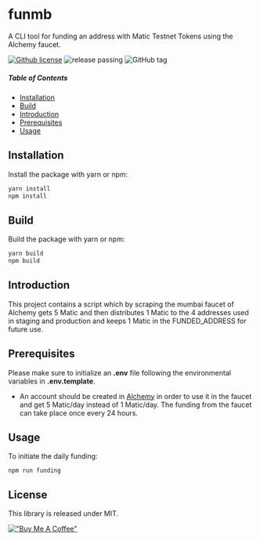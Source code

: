 # funmb
A CLI tool for funding an address with Matic Testnet Tokens using the Alchemy faucet.

[![Github license](https://img.shields.io/github/license/tmavroeid/funmb)](https://img.shields.io/github/license/tmavroeid/funmb)
![release passing](https://github.com/tmavroeid/funmb/actions/workflows/release.yml/badge.svg)
![GitHub tag](https://img.shields.io/github/v/tag/tmavroeid/funmb)

##### Table of Contents 
* [Installation](#installation)
* [Build](#build)
* [Introduction](#introduction)
* [Prerequisites](#prerequisites)  
* [Usage](#usage)

## <a name="installation">Installation</a>

Install the package with yarn or npm:

```bash
yarn install
npm install
```

## <a name="build">Build</a>

Build the package with yarn or npm:

```bash
yarn build
npm build
```

## <a name="introduction">Introduction</a>
This project contains a script which by scraping the mumbai faucet of Alchemy gets 5 Matic and then distributes 1 Matic to the 4 addresses used in staging and production and keeps 1 Matic in the FUNDED_ADDRESS for future use.


## <a name="prerequisites">Prerequisites</a>

Please make sure to initialize an **.env** file following the environmental variables in **.env.template**. 

- An account should be created in [Alchemy](https://www.alchemy.com) in order to use it in the faucet and get 5 Matic/day instead of 1 Matic/day. The funding from the faucet can take place once every 24 hours.


## Usage

To initiate the daily funding: 
```
npm run funding
```

## <a name="license">License</a>

This library is released under MIT.

[!["Buy Me A Coffee"](https://www.buymeacoffee.com/assets/img/custom_images/orange_img.png)](https://www.buymeacoffee.com/tmavroeid)
